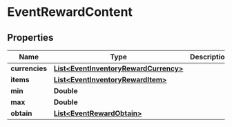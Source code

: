 

# EventRewardContent


## Properties

| Name | Type | Description | Notes |
|------------ | ------------- | ------------- | -------------|
|**currencies** | [**List&lt;EventInventoryRewardCurrency&gt;**](EventInventoryRewardCurrency.md) |  |  [optional] |
|**items** | [**List&lt;EventInventoryRewardItem&gt;**](EventInventoryRewardItem.md) |  |  [optional] |
|**min** | **Double** |  |  |
|**max** | **Double** |  |  [optional] |
|**obtain** | [**List&lt;EventRewardObtain&gt;**](EventRewardObtain.md) |  |  [optional] |



